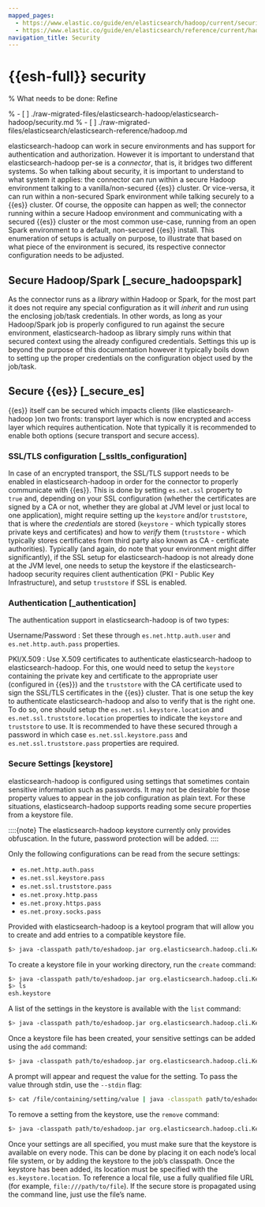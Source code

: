 ```yaml
---
mapped_pages:
  - https://www.elastic.co/guide/en/elasticsearch/hadoop/current/security.html
  - https://www.elastic.co/guide/en/elasticsearch/reference/current/hadoop.html
navigation_title: Security
---
```

# {{esh-full}} security

% What needs to be done: Refine

% - [ ] ./raw-migrated-files/elasticsearch-hadoop/elasticsearch-hadoop/security.md
% - [ ] ./raw-migrated-files/elasticsearch/elasticsearch-reference/hadoop.md

elasticsearch-hadoop can work in secure environments and has support for authentication and authorization. However it is important to understand that elasticsearch-hadoop per-se is a *connector*, that is, it bridges two different systems. So when talking about security, it is important to understand to what system it applies: the connector can run within a secure Hadoop environment talking to a vanilla/non-secured {{es}} cluster. Or vice-versa, it can run within a non-secured Spark environment while talking securely to a {{es}} cluster. Of course, the opposite can happen as well; the connector running within a secure Hadoop environment and communicating with a secured {{es}} cluster or the most common use-case, running from an open Spark environment to a default, non-secured {{es}} install. This enumeration of setups is actually on purpose, to illustrate that based on what piece of the environment is secured, its respective connector configuration needs to be adjusted.

## Secure Hadoop/Spark [_secure_hadoopspark] 

As the connector runs as a *library* within Hadoop or Spark, for the most part it does not require any special configuration as it will *inherit* and *run* using the enclosing job/task credentials. In other words, as long as your Hadoop/Spark job is properly configured to run against the secure environment, elasticsearch-hadoop as library simply runs within that secured context using the already configured credentials. Settings this up is beyond the purpose of this documentation however it typically boils down to setting up the proper credentials on the configuration object used by the job/task.

## Secure {{es}} [_secure_es] 

{{es}} itself can be secured which impacts clients (like elasticsearch-hadoop )on two fronts: transport layer which is now encrypted and access layer which requires authentication. Note that typically it is recommended to enable both options (secure transport and secure access).

### SSL/TLS configuration [_ssltls_configuration] 

In case of an encrypted transport, the SSL/TLS support needs to be enabled in elasticsearch-hadoop in order for the connector to properly communicate with {{es}}. This is done by setting `es.net.ssl` property to `true` and, depending on your SSL configuration (whether the certificates are signed by a CA or not, whether they are global at JVM level or just local to one application), might require setting up the `keystore` and/or `truststore`, that is where the *credentials* are stored (`keystore` - which typically stores private keys and certificates) and how to *verify* them (`truststore` - which typically stores certificates from third party also known as CA - certificate authorities). Typically (and again, do note that your environment might differ significantly), if the SSL setup for elasticsearch-hadoop is not already done at the JVM level, one needs to setup the keystore if the elasticsearch-hadoop security requires client authentication (PKI - Public Key Infrastructure), and setup `truststore` if SSL is enabled.

### Authentication [_authentication] 

The authentication support in elasticsearch-hadoop is of two types:

Username/Password
:   Set these through `es.net.http.auth.user` and `es.net.http.auth.pass` properties.

PKI/X.509
:   Use X.509 certificates to authenticate elasticsearch-hadoop to elasticsearch-hadoop. For this, one would need to setup the `keystore` containing the private key and certificate to the appropriate user (configured in {{es}}) and the `truststore` with the CA certificate used to sign the SSL/TLS certificates in the {{es}} cluster. That is one setup the key to authenticate elasticsearch-hadoop and also to verify that is the right one. To do so, one should setup the `es.net.ssl.keystore.location` and `es.net.ssl.truststore.location` properties to indicate the `keystore` and `truststore` to use. It is recommended to have these secured through a password in which case `es.net.ssl.keystore.pass` and `es.net.ssl.truststore.pass` properties are required.

### Secure Settings [keystore] 

elasticsearch-hadoop is configured using settings that sometimes contain sensitive information such as passwords. It may not be desirable for those property values to appear in the job configuration as plain text. For these situations, elasticsearch-hadoop supports reading some secure properties from a keystore file.

::::{note} 
The elasticsearch-hadoop keystore currently only provides obfuscation. In the future, password protection will be added.
::::

Only the following configurations can be read from the secure settings:

* `es.net.http.auth.pass`
* `es.net.ssl.keystore.pass`
* `es.net.ssl.truststore.pass`
* `es.net.proxy.http.pass`
* `es.net.proxy.https.pass`
* `es.net.proxy.socks.pass`

Provided with elasticsearch-hadoop is a keytool program that will allow you to create and add entries to a compatible keystore file.

```bash
$> java -classpath path/to/eshadoop.jar org.elasticsearch.hadoop.cli.Keytool <command> <args>
```

To create a keystore file in your working directory, run the `create` command:

```bash
$> java -classpath path/to/eshadoop.jar org.elasticsearch.hadoop.cli.Keytool create
$> ls
esh.keystore
```

A list of the settings in the keystore is available with the `list` command:

```bash
$> java -classpath path/to/eshadoop.jar org.elasticsearch.hadoop.cli.Keytool list
```

Once a keystore file has been created, your sensitive settings can be added using the `add` command:

```bash
$> java -classpath path/to/eshadoop.jar org.elasticsearch.hadoop.cli.Keytool add the.setting.name.to.set
```

A prompt will appear and request the value for the setting. To pass the value through stdin, use the `--stdin` flag:

```bash
$> cat /file/containing/setting/value | java -classpath path/to/eshadoop.jar org.elasticsearch.hadoop.cli.Keytool add --stdin the.setting.name.to.set
```

To remove a setting from the keystore, use the `remove` command:

```bash
$> java -classpath path/to/eshadoop.jar org.elasticsearch.hadoop.cli.Keytool remove the.setting.name.to.set
```

Once your settings are all specified, you must make sure that the keystore is available on every node. This can be done by placing it on each node’s local file system, or by adding the keystore to the job’s classpath. Once the keystore has been added, its location must be specified with the `es.keystore.location`. To reference a local file, use a fully qualified file URL (for example, `file:///path/to/file`). If the secure store is propagated using the command line, just use the file’s name.
